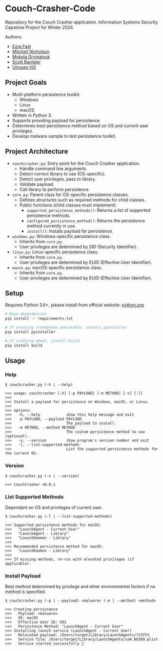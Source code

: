 # Couch-Crasher-Code

Repository for the Couch Crasher application. Information Systems Security Capstone Project for Winter 2024.

Authors:
* [Ezra Fast](https://github.com/EzraFast1)
* [Mitchell Nicholson](https://github.com/1Kalagen1)
* [Mykola Grymalyuk](https://github.com/khronokernel)
* [Scott Banister](https://github.com/pleasantriess)
* [Ulysses Hill](https://github.com/Ulysses-Hill)


## Project Goals

* Multi-platform persistence toolkit.
   * Windows
   * Linux
   * macOS
* Written in Python 3.
* Supports providing payload for persistence.
* Determines best persistence method based on OS and current user privileges.
* Develop malware sample to test persistence toolkit.


## Project Architecture

- `couchcrasher.py`: Entry point for the Couch Crasher application.
  - Handle command line arguments.
  - Detect correct library to use (OS-specific).
  - Detect user privileges, pass to library.
  - Validate payload.
  - Call library to perform persistence.
- `core.py`: Parent class for OS-specific persistence classes.
  - Defines structures such as required methods for child classes.
  - Public functions (child classes must implement):
    - `supported_persistence_methods()`: Returns a list of supported persistence methods.
    - `configured_persistence_method()`: Returns the persistence method currently in use.
    - `install()`: Installs payload for persistence.
- `windows.py`: Windows-specific persistence class.
  - Inherits from `core.py`.
  - User privileges are determined by SID (Security Identifier).
- `linux.py`: Linux-specific persistence class.
  - Inherits from `core.py`.
  - User privileges are determined by EUID (Effective User Identifier).
- `macos.py`: macOS-specific persistence class.
  - Inherits from `core.py`.
  - User privileges are determined by EUID (Effective User Identifier).


## Setup

Requires Python 3.6+, please install from official website: [python.org](https://www.python.org/downloads/).

```sh
# Base dependencies
pip install -r requirements.txt

# If creating standalone executable, install pyinstaller
pip install pyinstaller

# If creating wheel, install build
pip install build
```


## Usage

### Help
```
$ couchcrasher.py (-h | --help)

>>> usage: couchcrasher [-h] [-p PAYLOAD] [-m METHOD] [-v] [-l]
>>>
>>> Install a payload for persistence on Windows, macOS, or Linux.
>>>
>>> options:
>>>   -h, --help            show this help message and exit
>>>   -p PAYLOAD, --payload PAYLOAD
>>>                         The payload to install.
>>>   -m METHOD, --method METHOD
>>>                         The custom persistence method to use (optional).
>>>   -v, --version         show program's version number and exit
>>>   -l, --list-supported-methods
>>>                         List the supported persistence methods for the current OS.
```


### Version

```
$ couchcrasher.py (-v | --version)

>>> CouchCrasher v0.0.1
```


### List Supported Methods

Dependant on OS and privileges of current user.
```
$ couchcrasher.py (-l | --list-supported-methods)

>>> Supported persistence methods for macOS:
>>>   "LaunchAgent - Current User"
>>>   "LaunchAgent - Library"
>>>   "LaunchDaemon - Library"
>>>
>>> Recommended persistence method for macOS:
>>>   "LaunchDaemon - Library"
>>>
>>> If missing methods, re-run with elevated privileges (if applicable).
```


### Install Payload

Best method determined by privilege and other environmental factors if no method is specified.
```
$ couchcrasher.py (-p | --payload) <malware> (-m | --method) <method>

>>> Creating persistence
>>>   Payload: <malware>
>>>   OS: macOS
>>>   Effective User ID: 501
>>>   Persistence Method: "LaunchAgent - Current User"
>>> Installing launch service (LaunchAgent - Current User)
>>>   Relocated payload: /Users/target/Library/LaunchAgents/713753
>>>   Service file: /Users/target/Library/LaunchAgents/com.80309.plist
>>>   Service started successfully 🎉
```